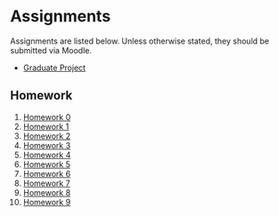# Assignments

Assignments are listed below. Unless otherwise stated, they should be submitted
via Moodle.

  - [Graduate Project](graduate-project.html)

## Homework

  1. [Homework 0](homework-00.html)
  1. [Homework 1](homework-01.html)
  1. [Homework 2](homework-02.html)
  1. [Homework 3](homework-03.html)
  1. [Homework 4](homework-04.html)
  1. [Homework 5](homework-05.html)
  1. [Homework 6](homework-06.html)
  1. [Homework 7](homework-07.html)
  1. [Homework 8](homework-08.html)
  1. [Homework 9](homework-09.html)

